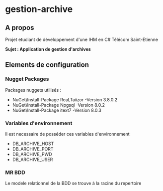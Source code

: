 # gestion-archive

## A propos

Projet etudiant de développement d'une IHM en C# Télécom Saint-Etienne

**Sujet : Application de gestion d'archives**

## Elements de configuration

### Nugget Packages
Packages nuggets utilisés :
- NuGet\Install-Package ReaLTaiizor -Version 3.8.0.2
- NuGet\Install-Package Npgsql -Version 8.0.2
- NuGet\Install-Package itext7 -Version 8.0.3

### Variables d'environnement
Il est necessaire de posséder ces variables d'environnement

- DB_ARCHIVE_HOST
- DB_ARCHIVE_PORT
- DB_ARCHIVE_PWD
- DB_ARCHIVE_USER

### MR BDD

Le modele relationnel de la BDD se trouve à la racine du repertoire
